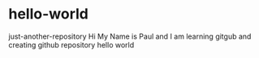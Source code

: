# hello-world
just-another-repository
Hi My Name is Paul 
and I am learning gitgub and creating github repository hello world
